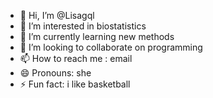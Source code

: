 - 👋 Hi, I’m @Lisagql
- 👀 I’m interested in biostatistics
- 🌱 I’m currently learning new methods
- 💞️ I’m looking to collaborate on programming
- 📫 How to reach me : email
- 😄 Pronouns: she
- ⚡ Fun fact: i like basketball

<!---
Lisagql/Lisagql is a ✨ special ✨ repository because its `README.md` (this file) appears on your GitHub profile.
You can click the Preview link to take a look at your changes.
--->
